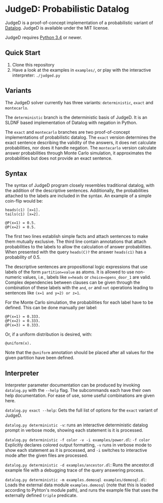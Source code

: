 JudgeD: Probabilistic Datalog
=============================

JudgeD is a proof-of-concept implementation of a probabilistic variant of
[Datalog](https://en.wikipedia.org/wiki/Datalog). JudgeD is available under the
MIT license.

JudgeD requires [Python 3.4](https://www.python.org/) or newer.


Quick Start
-----------

  1. Clone this repository
  2. Have a look at the examples in `examples/`, or play with the interactive
     interpreter: `./judged.py`


Variants
--------

The JudgeD solver currently has three variants: `deterministic`, `exact` and
`montecarlo`.

The `deterministic` branch is the deterministic basis of JudgeD. It is an SLDNF
based implementation of Datalog with negation in Python.

The `exact` and `montecarlo` branches are two proof-of-concept implementations
of probabilistic datalog. The `exact` version determines the exact sentence
describing the validity of the answers, it does net calculate probabilities, nor
does it handle negation. The `montecarlo` version calculate answer probabilities
through Monte Carlo simulation, it approximates the probabilities but does not
provide an exact sentence.


Syntax
------

The syntax of JudgeD program closely resembles traditional datalog, with the
addition of the descriptive sentences. Additionally, the probabilities attached
to the labels are included in the syntax. An example of a simple coin-flip
would be:

    heads(c1) [x=1].
    tails(c1) [x=2].

    @P(x=1) = 0.5.
    @P(x=2) = 0.5.

The first two lines establish simple facts and attach sentences to make them
mutually exclusive. The third line contain annotations that attach
probabilities to the labels to allow the calculation of answer probabilities.
When presented with the query `heads(C)?` the answer `heads(c1)` has a
probability of 0.5.

The descriptive sentences are propositional logic expressions that use labels
of the form `partition=value` as atoms. It is allowed to use non-numeric
values, i.e., labels like `x=heads` or `choice=opens_door_1` are valid. Complex
dependencies between clauses can be given through the combination of these
labels with the `and`, `or` and `not` operations leading to sentences like
`(x=1 and y=2) or z=1`.

For the Monte Carlo simulation, the probabilities for each label have to be
defined. This can be done manually per label:

    @P(x=1) = 0.333.
    @P(x=2) = 0.333.
    @P(x=3) = 0.333.

Or, if a uniform distribution is desired, with:

    @uniform(x).

Note that the `@uniform` annotation should be placed after all values for the
given partition have been defined.


Interpreter
-----------

Interpreter parameter documentation can be produced by invoking `datalog.py`
with the `--help` flag. The subcommands each have their own help documentation.
For ease of use, some useful combinations are given here.

`datalog.py exact --help`: Gets the full list of options for the `exact` variant
of JudgeD.

`datalog.py deterministic -v`: runs an interactive deterministic datalog prompt
in verbose mode, showing each statement is it is processed.

`datalog.py deterministic -f color -v -i examples/power.dl`: `-f color`
Explicitly declares colored output formatting, `-v` runs in verbose mode to show
each statement as it is processed, and `-i` switches to interactive mode after
the given files are processed.

`datalog.py deterministic -d examples/ancestor.dl`: Runs the ancestor.dl example
file with a debugging trace of the query answering process.

`datalog.py deterministic -m examples.demosql examples/demosql.dl`: Loads the
external data module `examples.demosql` (note that this is loaded according to
Pyhton's module path), and runs the example file that uses the externally
defined `triple` predicate.
